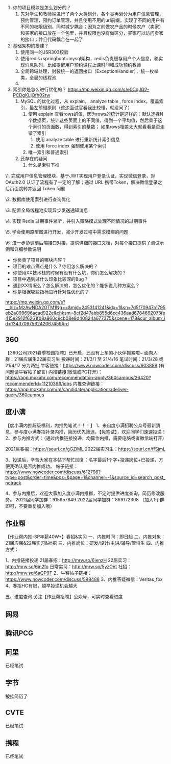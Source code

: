 





1. 你的项目模块是怎么划分的？
   1. 先对学生和教师端进行了两个大类划分，各个类再划分为用户信息管理，预约管理，预约订单管理，并且使用不用的url前缀，实现了不同的用户有不同的权限级别，同时减少耦合；因为之前做农产品的时候农户（卖家）和买家的接口放在一个包里，并且权限也没有做区分，买家可以访问卖家的接口；并且代码耦合在一起了
2. 基础架构的搭建？
   1. 使用同一的JSR303校验
   2. 使用redis+springboot+mysql架构，redis负责缓存用户个人信息，和实现消息队列，比如提醒用户预约课程上课时间和成功预约教师
   3. 全局跨域处理，封装统一的返回接口（ExceptionHandler），统一枚举类，全局的线程池
   4. 
3. 索引你是怎么进行优化的？ https://mp.weixin.qq.com/s/e0CqJG2-PCDgKLjQfh02tw
   1. MySQL 的优化过程，从 explain， analyze table , force index，覆盖索引，最左前缀原则（这边面试官看我比较懂，就没问了）
      1. 使用 explain 查看rows的值，因为rows的统计是这样的：默认选择N个数据页，统计这些页面上的不同值，得到一个平均值，然后乘于这个索引的页面数，得到索引的基数；  如果rows相差太大就看看是否走错了索引
         1. 使用 analyze table 进行重新统计索引信息 
         2. 使用 force index 强制使用某个索引
      2. 唯一索引和普通索引  
   2. 还存在的疑问
      1. 什么是索引下推







\1.   完成用户信息管理模块，基于JWT实现用户登录认证，实现微信登录，对 OAuth2.0 认证了流程有了一定的了解；通过 URL 携带Token，解决微信登录之后页面跳转并返回 Token 问题

\2.   数据库使用索引进行查询优化

\3.   配置全局线程池实现异步发送通知消息

\4.   实现 Redis 过期事件监听，并引入策略模式处理不同情况的过期事件

\5.   学会使用原型图进行开发，减少开发过程中需求模糊的问题

\6.   进一步协调前后端接口对接，提供详细的接口文档，对每个接口提供了测试示例和详细参数说明







- 你负责了项目的哪块内容？
- 项目的难点痛点是什么？你们怎么解决的？
- 你使用XX技术栈的时候有没有什么坑，你们怎么解决的？
- 项目中遇到过什么印象比较深的Bug？
- 遇到XX情况么？怎么解决的，怎么优化的？能多说几种方案么？
- 你是根据哪些指标进行针对性优化的？





https://mp.weixin.qq.com/s?__biz=MzAwNDA2OTM1Ng==&mid=2453141241&idx=1&sn=7d5f70947a1795eb2a099696acad922e&chksm=8cf2d47abb855d6cc436aad6784692073fe415e2912f6261fb8a960c9cb08e8d40824a677375&scene=178&cur_album_id=1343709756242067459#rd







## 360

【360公司2021春季校园招聘】已开启，还没有上车的小伙伴抓紧啦~
面向人群：21届应届生22届实习生
投递时间：21/3/1 至 21/4/16
笔试时间：21/3/28 或 21/4/17 分为两批
牛客链接：https://www.nowcoder.com/discuss/603888 (有问题请牛客帖子留言)
内推链接(微信或PC打开)：https://app.mokahr.com/recommendation-apply/360campus/26420?recommenderId=1121036#/jobs
内推查询链接：https://app.mokahr.com/m/candidate/applications/deliver-query/360campus



## 度小满

【度小满内推超级福利，内推免笔试！！！】
1、来自度小满招聘公众号最新消息，参与度小满春招补录内推，简历优先筛选，【免笔试】，欢迎同学们速速投递！
2、参与内推方式：（通过内推链接投递，均算作内推，需要电脑或者微信端打开）

2021届春招：https://sourl.cn/gGZiML
2022届实习生：https://sourl.cn/ffSjmL

3、投递后，辛苦大家在本帖下帮忙回复：名字最后1个字+投递岗位+已投递，方便我确认是否内推成功。
帖子链接：https://www.nowcoder.com/discuss/612798?type=post&order=time&pos=&page=1&channel=-1&source_id=search_post_nctrack

4、参与内推后，欢迎大家加入度小满内推群，不定时提供进度查询，简历修改服务。
2021届同学加群：915957849
2022届同学加群：869172308
（加入1个群即可，不要重复加入哦）



## 作业帮

【作业帮内推-SP年薪40W+】春招&实习
一、内推时间：即日起
二、内推对象：21届应届&22届实习&社招
三、内推岗位：研发/设计/主讲/辅导/管培生
四、内推方式： 

1、内推链接投递
21届春招：http://mrw.so/6ienzH
22届实习：http://mrw.so/6in2fo
日常实习：http://mrw.so/5yzOnt
社招：http://mrw.so/6aQP9T
2、牛客帖子链接：https://www.nowcoder.com/discuss/598488
3、内推答疑微信：Veritas_fox
4、春招HC有限，越早投递机会越大 

五、进度查询
关注【作业帮招聘】公众号，可实时查看进度



## 网易





## 腾讯PCG





## 阿里

已经笔试





## 字节

被挂简历了



## CVTE

已经笔试



## 携程

已经笔试

